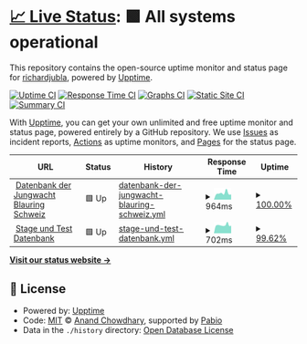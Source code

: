 # [📈 Live Status](https://db.jubla.ch): <!--live status--> **🟩 All systems operational**

This repository contains the open-source uptime monitor and status page for [richardjubla](https://www.jubla.ch/datenbank), powered by [Upptime](https://github.com/upptime/upptime).

[![Uptime CI](https://github.com/richardjubla/status-jubladb/workflows/Uptime%20CI/badge.svg)](https://github.com/richardjubla/status-jubladb/actions?query=workflow%3A%22Uptime+CI%22)
[![Response Time CI](https://github.com/richardjubla/status-jubladb/workflows/Response%20Time%20CI/badge.svg)](https://github.com/richardjubla/status-jubladb/actions?query=workflow%3A%22Response+Time+CI%22)
[![Graphs CI](https://github.com/richardjubla/status-jubladb/workflows/Graphs%20CI/badge.svg)](https://github.com/richardjubla/status-jubladb/actions?query=workflow%3A%22Graphs+CI%22)
[![Static Site CI](https://github.com/richardjubla/status-jubladb/workflows/Static%20Site%20CI/badge.svg)](https://github.com/richardjubla/status-jubladb/actions?query=workflow%3A%22Static+Site+CI%22)
[![Summary CI](https://github.com/richardjubla/status-jubladb/workflows/Summary%20CI/badge.svg)](https://github.com/richardjubla/status-jubladb/actions?query=workflow%3A%22Summary+CI%22)

With [Upptime](https://upptime.js.org), you can get your own unlimited and free uptime monitor and status page, powered entirely by a GitHub repository. We use [Issues](https://github.com/richardjubla/status-jubladb/issues) as incident reports, [Actions](https://github.com/richardjubla/status-jubladb/actions) as uptime monitors, and [Pages](https://db.jubla.ch) for the status page.

<!--start: status pages-->
<!-- This summary is generated by Upptime (https://github.com/upptime/upptime) -->
<!-- Do not edit this manually, your changes will be overwritten -->
<!-- prettier-ignore -->
| URL | Status | History | Response Time | Uptime |
| --- | ------ | ------- | ------------- | ------ |
| <img alt="" src="https://icons.duckduckgo.com/ip3/db.jubla.ch.ico" height="13"> [Datenbank der Jungwacht Blauring Schweiz](https://db.jubla.ch) | 🟩 Up | [datenbank-der-jungwacht-blauring-schweiz.yml](https://github.com/richardjubla/status-jubladb/commits/HEAD/history/datenbank-der-jungwacht-blauring-schweiz.yml) | <details><summary><img alt="Response time graph" src="./graphs/datenbank-der-jungwacht-blauring-schweiz/response-time-week.png" height="20"> 964ms</summary><br><a href="https://richardjubla.github.io/status-jubladb/history/datenbank-der-jungwacht-blauring-schweiz"><img alt="Response time 1008" src="https://img.shields.io/endpoint?url=https%3A%2F%2Fraw.githubusercontent.com%2Frichardjubla%2Fstatus-jubladb%2FHEAD%2Fapi%2Fdatenbank-der-jungwacht-blauring-schweiz%2Fresponse-time.json"></a><br><a href="https://richardjubla.github.io/status-jubladb/history/datenbank-der-jungwacht-blauring-schweiz"><img alt="24-hour response time 792" src="https://img.shields.io/endpoint?url=https%3A%2F%2Fraw.githubusercontent.com%2Frichardjubla%2Fstatus-jubladb%2FHEAD%2Fapi%2Fdatenbank-der-jungwacht-blauring-schweiz%2Fresponse-time-day.json"></a><br><a href="https://richardjubla.github.io/status-jubladb/history/datenbank-der-jungwacht-blauring-schweiz"><img alt="7-day response time 964" src="https://img.shields.io/endpoint?url=https%3A%2F%2Fraw.githubusercontent.com%2Frichardjubla%2Fstatus-jubladb%2FHEAD%2Fapi%2Fdatenbank-der-jungwacht-blauring-schweiz%2Fresponse-time-week.json"></a><br><a href="https://richardjubla.github.io/status-jubladb/history/datenbank-der-jungwacht-blauring-schweiz"><img alt="30-day response time 1042" src="https://img.shields.io/endpoint?url=https%3A%2F%2Fraw.githubusercontent.com%2Frichardjubla%2Fstatus-jubladb%2FHEAD%2Fapi%2Fdatenbank-der-jungwacht-blauring-schweiz%2Fresponse-time-month.json"></a><br><a href="https://richardjubla.github.io/status-jubladb/history/datenbank-der-jungwacht-blauring-schweiz"><img alt="1-year response time 1008" src="https://img.shields.io/endpoint?url=https%3A%2F%2Fraw.githubusercontent.com%2Frichardjubla%2Fstatus-jubladb%2FHEAD%2Fapi%2Fdatenbank-der-jungwacht-blauring-schweiz%2Fresponse-time-year.json"></a></details> | <details><summary><a href="https://richardjubla.github.io/status-jubladb/history/datenbank-der-jungwacht-blauring-schweiz">100.00%</a></summary><a href="https://richardjubla.github.io/status-jubladb/history/datenbank-der-jungwacht-blauring-schweiz"><img alt="All-time uptime 100.00%" src="https://img.shields.io/endpoint?url=https%3A%2F%2Fraw.githubusercontent.com%2Frichardjubla%2Fstatus-jubladb%2FHEAD%2Fapi%2Fdatenbank-der-jungwacht-blauring-schweiz%2Fuptime.json"></a><br><a href="https://richardjubla.github.io/status-jubladb/history/datenbank-der-jungwacht-blauring-schweiz"><img alt="24-hour uptime 100.00%" src="https://img.shields.io/endpoint?url=https%3A%2F%2Fraw.githubusercontent.com%2Frichardjubla%2Fstatus-jubladb%2FHEAD%2Fapi%2Fdatenbank-der-jungwacht-blauring-schweiz%2Fuptime-day.json"></a><br><a href="https://richardjubla.github.io/status-jubladb/history/datenbank-der-jungwacht-blauring-schweiz"><img alt="7-day uptime 100.00%" src="https://img.shields.io/endpoint?url=https%3A%2F%2Fraw.githubusercontent.com%2Frichardjubla%2Fstatus-jubladb%2FHEAD%2Fapi%2Fdatenbank-der-jungwacht-blauring-schweiz%2Fuptime-week.json"></a><br><a href="https://richardjubla.github.io/status-jubladb/history/datenbank-der-jungwacht-blauring-schweiz"><img alt="30-day uptime 100.00%" src="https://img.shields.io/endpoint?url=https%3A%2F%2Fraw.githubusercontent.com%2Frichardjubla%2Fstatus-jubladb%2FHEAD%2Fapi%2Fdatenbank-der-jungwacht-blauring-schweiz%2Fuptime-month.json"></a><br><a href="https://richardjubla.github.io/status-jubladb/history/datenbank-der-jungwacht-blauring-schweiz"><img alt="1-year uptime 100.00%" src="https://img.shields.io/endpoint?url=https%3A%2F%2Fraw.githubusercontent.com%2Frichardjubla%2Fstatus-jubladb%2FHEAD%2Fapi%2Fdatenbank-der-jungwacht-blauring-schweiz%2Fuptime-year.json"></a></details>
| <img alt="" src="https://icons.duckduckgo.com/ip3/jubla.puzzle.ch.ico" height="13"> [Stage und Test Datenbank](https://jubla.puzzle.ch) | 🟩 Up | [stage-und-test-datenbank.yml](https://github.com/richardjubla/status-jubladb/commits/HEAD/history/stage-und-test-datenbank.yml) | <details><summary><img alt="Response time graph" src="./graphs/stage-und-test-datenbank/response-time-week.png" height="20"> 702ms</summary><br><a href="https://richardjubla.github.io/status-jubladb/history/stage-und-test-datenbank"><img alt="Response time 795" src="https://img.shields.io/endpoint?url=https%3A%2F%2Fraw.githubusercontent.com%2Frichardjubla%2Fstatus-jubladb%2FHEAD%2Fapi%2Fstage-und-test-datenbank%2Fresponse-time.json"></a><br><a href="https://richardjubla.github.io/status-jubladb/history/stage-und-test-datenbank"><img alt="24-hour response time 723" src="https://img.shields.io/endpoint?url=https%3A%2F%2Fraw.githubusercontent.com%2Frichardjubla%2Fstatus-jubladb%2FHEAD%2Fapi%2Fstage-und-test-datenbank%2Fresponse-time-day.json"></a><br><a href="https://richardjubla.github.io/status-jubladb/history/stage-und-test-datenbank"><img alt="7-day response time 702" src="https://img.shields.io/endpoint?url=https%3A%2F%2Fraw.githubusercontent.com%2Frichardjubla%2Fstatus-jubladb%2FHEAD%2Fapi%2Fstage-und-test-datenbank%2Fresponse-time-week.json"></a><br><a href="https://richardjubla.github.io/status-jubladb/history/stage-und-test-datenbank"><img alt="30-day response time 898" src="https://img.shields.io/endpoint?url=https%3A%2F%2Fraw.githubusercontent.com%2Frichardjubla%2Fstatus-jubladb%2FHEAD%2Fapi%2Fstage-und-test-datenbank%2Fresponse-time-month.json"></a><br><a href="https://richardjubla.github.io/status-jubladb/history/stage-und-test-datenbank"><img alt="1-year response time 795" src="https://img.shields.io/endpoint?url=https%3A%2F%2Fraw.githubusercontent.com%2Frichardjubla%2Fstatus-jubladb%2FHEAD%2Fapi%2Fstage-und-test-datenbank%2Fresponse-time-year.json"></a></details> | <details><summary><a href="https://richardjubla.github.io/status-jubladb/history/stage-und-test-datenbank">99.62%</a></summary><a href="https://richardjubla.github.io/status-jubladb/history/stage-und-test-datenbank"><img alt="All-time uptime 99.50%" src="https://img.shields.io/endpoint?url=https%3A%2F%2Fraw.githubusercontent.com%2Frichardjubla%2Fstatus-jubladb%2FHEAD%2Fapi%2Fstage-und-test-datenbank%2Fuptime.json"></a><br><a href="https://richardjubla.github.io/status-jubladb/history/stage-und-test-datenbank"><img alt="24-hour uptime 100.00%" src="https://img.shields.io/endpoint?url=https%3A%2F%2Fraw.githubusercontent.com%2Frichardjubla%2Fstatus-jubladb%2FHEAD%2Fapi%2Fstage-und-test-datenbank%2Fuptime-day.json"></a><br><a href="https://richardjubla.github.io/status-jubladb/history/stage-und-test-datenbank"><img alt="7-day uptime 99.62%" src="https://img.shields.io/endpoint?url=https%3A%2F%2Fraw.githubusercontent.com%2Frichardjubla%2Fstatus-jubladb%2FHEAD%2Fapi%2Fstage-und-test-datenbank%2Fuptime-week.json"></a><br><a href="https://richardjubla.github.io/status-jubladb/history/stage-und-test-datenbank"><img alt="30-day uptime 99.91%" src="https://img.shields.io/endpoint?url=https%3A%2F%2Fraw.githubusercontent.com%2Frichardjubla%2Fstatus-jubladb%2FHEAD%2Fapi%2Fstage-und-test-datenbank%2Fuptime-month.json"></a><br><a href="https://richardjubla.github.io/status-jubladb/history/stage-und-test-datenbank"><img alt="1-year uptime 99.50%" src="https://img.shields.io/endpoint?url=https%3A%2F%2Fraw.githubusercontent.com%2Frichardjubla%2Fstatus-jubladb%2FHEAD%2Fapi%2Fstage-und-test-datenbank%2Fuptime-year.json"></a></details>

<!--end: status pages-->

[**Visit our status website →**](https://db.jubla.ch)

## 📄 License

- Powered by: [Upptime](https://github.com/upptime/upptime)
- Code: [MIT](./LICENSE) © [Anand Chowdhary](https://anandchowdhary.com), supported by [Pabio](https://pabio.com)
- Data in the `./history` directory: [Open Database License](https://opendatacommons.org/licenses/odbl/1-0/)
